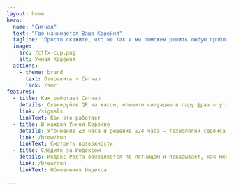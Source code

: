 ```yaml
---
layout: home
hero:
  name: "Сигнал"
  text: "Где начинается Ваша Кофейня"
  tagline: "Просто скажите, что не так и мы поможем решить любую проблему"
  image:
    src: /cffx-cup.png
    alt: Умная Кофейня
  actions:
    - theme: brand
      text: Отправить ⚡ Сигнал
      link: /smr
features:
  - title: Как работает Сигнал
    details: Сканируйте QR на кассе, опишите ситуацию в пару фраз — уточним детали и вернем результат в чате; быстро, без регистраций и бесплатно.
    link: /signals
    linkText: Как это работает
  - title: В каждой Умной Кофейне
    details: Уточнение ≤3 часа и решение ≤24 часа — технологии сервиса, которые становятся новым стандартом для кофеен города.
    link: /brew/run
    linkText: Смотреть возвожности
  - title: Следите за Индексом
    details: Индекс Роста обновляется по пятницам и показывает, как меняются кофейни: новые открытия рядом, сдвиги на рынке и эффект от ваших сигналов.
    link: /brew/run
    linkText: Обновления Индекса
    
---
```

